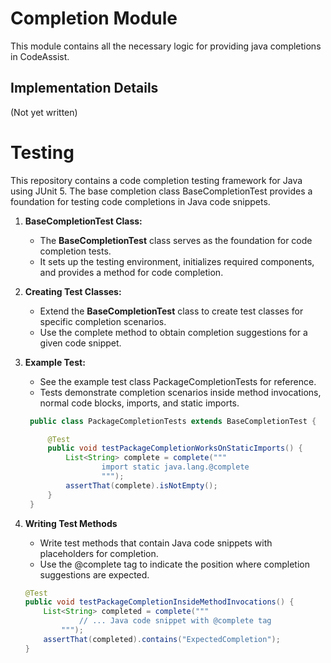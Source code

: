 # Completion Module

This module contains all the necessary logic for providing java completions
in CodeAssist.

## Implementation Details
(Not yet written)

# Testing
This repository contains a code completion testing framework for Java using JUnit 5. The base completion class BaseCompletionTest provides a foundation for testing code completions in Java code snippets.

1. **BaseCompletionTest Class:**
    - The **BaseCompletionTest** class serves as the foundation for code completion tests.
    - It sets up the testing environment, initializes required components, and provides a method for code completion.
2. **Creating Test Classes:**
    - Extend the **BaseCompletionTest** class to create test classes for specific completion scenarios.
    - Use the complete method to obtain completion suggestions for a given code snippet.
3. **Example Test:**
    - See the example test class PackageCompletionTests for reference.
    - Tests demonstrate completion scenarios inside method invocations, normal code blocks, imports, and static imports.
   ```java
    public class PackageCompletionTests extends BaseCompletionTest {
   
        @Test
        public void testPackageCompletionWorksOnStaticImports() {
            List<String> complete = complete("""
                    import static java.lang.@complete
                    """);
            assertThat(complete).isNotEmpty();
        }
    }
   ```
   
4. **Writing Test Methods**
   - Write test methods that contain Java code snippets with placeholders for completion.
   - Use the @complete tag to indicate the position where completion suggestions are expected.
    ```java
    @Test
    public void testPackageCompletionInsideMethodInvocations() {
        List<String> completed = complete("""
                // ... Java code snippet with @complete tag
            """);
        assertThat(completed).contains("ExpectedCompletion");
    }
```